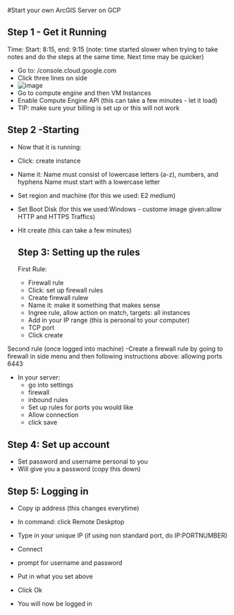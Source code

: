 #Start your own ArcGIS Server on GCP

## Step 1 - Get it Running
Time: Start: 8:15, end: 9:15 (note: time started slower when trying to take notes and do the steps at the same time. Next time may be quicker)

- Go to: /console.cloud.google.com
- Click three lines on side
- ![image](https://github.com/kaylaoneill/geom99/assets/146447016/7aca9287-311e-4389-af17-a6f723f9f2ca)
- Go to compute engine and then VM Instances 
- Enable Compute Engine API (this can take a few minutes - let it load)
- TIP: make sure your billing is set up or this will not work

## Step 2 -Starting 
- Now that it is running:
- Click: create instance
- Name it: Name must consist of lowercase letters (a-z), numbers, and hyphens Name must start with a lowercase letter
- Set region and machine (for this we used: E2 medium)
- Set Boot Disk (for this we used:Windows - custome image given:allow HTTP and HTTPS Traffics)
- Hit create (this can take a few minutes)

  ## Step 3: Setting up the rules
  First Rule:
  - Firewall rule
  - Click: set up firewall rules
  - Create firewall rulew
  - Name it: make it something that makes sense
  - Ingree rule, allow action on match, targets: all instances
  - Add in your IP range (this is personal to your computer)
  - TCP port
  - Click create

 Second rule (once logged into machine)
  -Create a firewall rule by going to firewall in side menu and then following instructions above: allowing ports 6443 
  - In your server:
      - go into settings
      - firewall
      - inbound rules
      - Set up rules for ports you would like
      - Allow connection
      - click save 

## Step 4: Set up account
- Set password and username personal to you
- Will give you a password (copy this down)

##  Step 5: Logging in
- Copy ip address (this changes everytime)
- In command: click Remote Deskptop
- Type in your unique IP (if using non standard port, do IP:PORTNUMBER)
- Connect
- prompt for username and password
- Put in what you set above
- Click Ok

- You will now be logged in 
